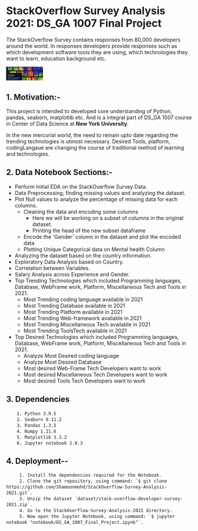 # StackOverflow Survey Analysis 2021: DS_GA 1007 Final Project

The StackOverflow Survey contains responses from 80,000 developers around the world. In responses developers provide responses such as which development software tools they are using, which technologies they want to learn, education background etc.  



<img
  src="https://github.com/Shamoonmohd/StackOverflow-Survey-Analysis-2021/blob/main/Images/stackOverflow%20cover.png"
  alt="Alt text"
  title="Optional title"
  style="display: inline-block; margin: 0 auto; max-width: 100px">
  
  
  ## 1. Motivation:-
  This project is intended to developed core understanding of Python, pandas, seaborn, matplotlib etc. And is a integral part of DS_GA 1007 course in     Center of Data Science at **New York University**.
  
  In the new mercurial world, the need to remain upto date regarding the trending technologies is utmost necessary. Desired Tools, platform, codingLangaue   are changing the course of traditional method of learning and technologies.
  
  ## 2. Data Notebook Sections:-
  * Perform Initial EDA on the StackOverflow Survey Data.
  * Data Preprocessing, finding missing values and analyzing the dataset.
  * Plot Null values to analyze the percentage of missing data for each columns.
    * Cleaning the data and encoding some columns
      * Here we will be working on a subset of columns in the original dataset.
      * Printing the head of the new subset dataframe
    * Encode the 'Gender' column in the dataset and plot the encoded data
    * Plotting Unique Categorical data on Mental health Column
   * Analyzing the dataset based on the country information.
   * Exploratory Data Analysis based on Country.
   * Correlation between Variables.
   * Salary Analysis across Experience and Gender.
   * Top Trending Technologies which included Programming languages, Database, WebFrame work, Platform, Miscellaneous Tech and Tools in 2021.
      * Most Trending coding language available in 2021
      * Most Trending Database available in 2021
      * Most Trending Platform available in 2021
      * Most Trending Web-framework available in 2021
      * Most Trending Miscellaneous Tech available in 2021
      * Most Trending ToolsTech available in 2021
   * Top Desired Technologies which included Programming languages, Database, WebFrame work, Platform, Miscellaneous Tech and Tools in 2021.
      * Analyze Most Desired coding language
      * Analyze Most Desired Database
      * Most desired Web-Frame Tech Developers want to work
      * Most desired Miscellaneous Tech Developers want to work
      * Most desired Tools Tech Developers want to work
  
  ## 3. Dependencies
        1. Python 3.9.5
        2. Seaborn 0.11.2
        3. Pandas 1.3.5
        4. Numpy 1.21.6
        5. Matplotlib 3.3.2
        6. Jupyter notebook 2.0.3
   ## 4. Deployment--
         1. Install the dependencies required for the Notebook.
         2. Clone the git repository, using command: `$ git clone https://github.com/Shamoonmohd/StackOverflow-Survey-Analysis-2021.git`.
         3. Unzip the dataset `dataset/stack-overflow-developer-survey-2021.zip`.
         4. Go to the StackOverflow-Survey-Analysis-2021 directory.
         5. Now open the Jupyter Notebook, using command: `$ jupyter notebook "notebook/DS_GA_1007_Final_Project.ipynb"`.

